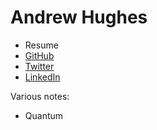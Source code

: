 # Andrew Hughes

- Resume
- [GitHub](https://www.github.com/andrewhughes101)
- [Twitter](https://www.twitter.com/andrewhughes101)
- [LinkedIn](https://www.linkedin.com/in/andrewhughes101)

Various notes:

- Quantum
